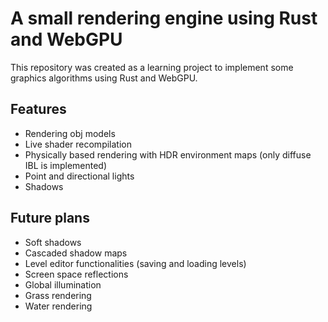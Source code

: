 # A small rendering engine using Rust and WebGPU

This repository was created as a learning project to implement some graphics algorithms using Rust and WebGPU.

## Features

- Rendering obj models
- Live shader recompilation
- Physically based rendering with HDR environment maps (only diffuse IBL is implemented)
- Point and directional lights
- Shadows

## Future plans

- Soft shadows
- Cascaded shadow maps
- Level editor functionalities (saving and loading levels)
- Screen space reflections
- Global illumination
- Grass rendering
- Water rendering
